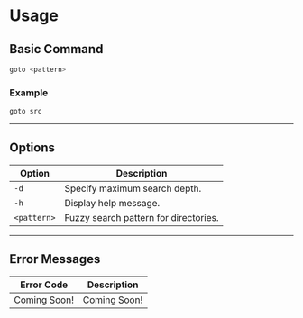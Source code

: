 # Usage

## Basic Command
```bash
goto <pattern>
```

### Example
```bash
goto src
```

----

## Options

| Option      | Description                           |
| ----------- | ------------------------------------- |
| `-d`        | Specify maximum search depth.         |
| `-h`        | Display help message.                 |
| `<pattern>` | Fuzzy search pattern for directories. |

---

## Error Messages

| Error Code   | Description  |
| ------------ |  ----------- |
| Coming Soon! | Coming Soon! |


